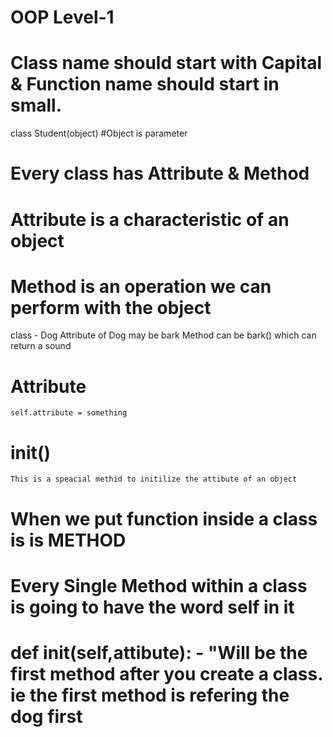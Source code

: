 # OOP Level-1

# Class name should start with Capital & Function name should start in small.
class Student(object)
#Object is parameter
# Every class has Attribute & Method


# Attribute is a characteristic of an object
# Method is an operation we can perform with the object  

class - Dog
Attribute of Dog may be bark
Method can be bark() which can return a sound


# Attribute 

    self.attribute = something

# __init__()

    This is a speacial methid to initilize the attibute of an object 
    
# When we put function inside a class is is METHOD
# Every Single Method within a class is going to have the word self in it 

# def __init__(self,attibute):  -   "Will be the first method after you create a class. ie the first method is refering the dog first 
